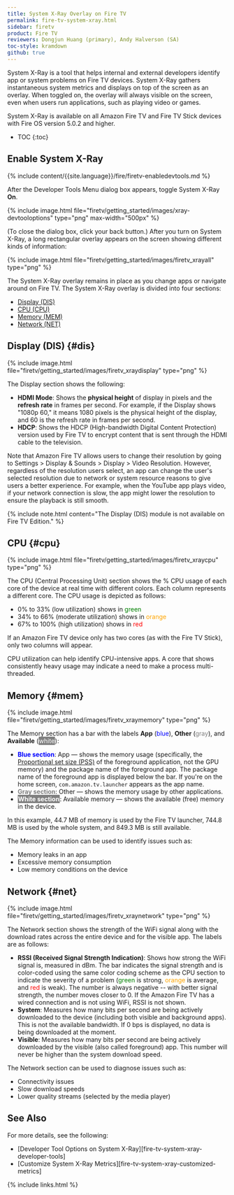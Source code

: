 ```yaml
---
title: System X-Ray Overlay on Fire TV
permalink: fire-tv-system-xray.html
sidebar: firetv
product: Fire TV
reviewers: Dongjun Huang (primary), Andy Halverson (SA)
toc-style: kramdown
github: true
---
```


System X-Ray is a tool that helps internal and external developers identify app or system problems on Fire TV devices. System X-Ray gathers instantaneous system metrics and displays on top of the screen as an overlay. When toggled on, the overlay will always visible on the screen, even when users run applications, such as playing video or games.

System X-Ray is available on all Amazon Fire TV and Fire TV Stick devices with Fire OS version 5.0.2 and higher.

* TOC
{:toc}

## Enable System X-Ray

{% include content/{{site.language}}/fire/firetv-enabledevtools.md %}

After the Developer Tools Menu dialog box appears, toggle System X-Ray **On**.

{% include image.html file="firetv/getting_started/images/xray-devtooloptions" type="png" max-width="500px" %}

(To close the dialog box, click your back button.) After you turn on System X-Ray, a long rectangular overlay appears on the screen showing different kinds of information:

{% include image.html file="firetv/getting_started/images/firetv_xrayall" type="png" %}

The System X-Ray overlay remains in place as you change apps or navigate around on Fire TV. The System X-Ray overlay is divided into four sections:

*  [Display (DIS)](#dis)
*  [CPU (CPU)](#cpu)
*  [Memory (MEM)](#mem)
*  [Network (NET)](#net)

## Display (DIS) {#dis}

{% include image.html file="firetv/getting_started/images/firetv_xraydisplay" type="png" %}

The Display section shows the following:

* **HDMI Mode**: Shows the **physical height** of display in pixels and the **refresh rate** in frames per second. For example, if the Display shows "1080p 60," it means 1080 pixels is the physical height of the display, and 60 is the refresh rate in frames per second.
* **HDCP**: Shows the HDCP (High-bandwidth Digital Content Protection) version used by Fire TV to encrypt content that is sent through the HDMI cable to the television.

Note that Amazon Fire TV allows users to change their resolution by going to Settings > Display & Sounds > Display > Video Resolution. However, regardless of the resolution users select, an app can change the user's selected resolution due to network or system resource reasons to give users a better experience. For example, when the YouTube app plays video, if your network connection is slow, the app might lower the resolution to ensure the playback is still smooth.

{% include note.html content="The Display (DIS) module is not available on Fire TV Edition." %}

## CPU {#cpu}

{% include image.html file="firetv/getting_started/images/firetv_xraycpu" type="png" %}

The CPU (Central Processing Unit) section shows the % CPU usage of each core of the device at real time with different colors. Each column represents a different core. The CPU usage is depicted as follows:

*  0% to 33% (low utilization) shows in <span style="color: green">green</span>
*  34% to 66% (moderate utilization) shows in <span style="color: orange">orange</span>
*  67% to 100% (high utilization) shows in <span style="color: red">red</span>

If an Amazon Fire TV device only has two cores (as with the Fire TV Stick), only two columns will appear.

CPU utilization can help identify CPU-intensive apps. A core that shows consistently heavy usage may indicate a need to make a process multi-threaded.

## Memory {#mem}

{% include image.html file="firetv/getting_started/images/firetv_xraymemory" type="png" %}

The Memory section has a bar with the labels **App** (<span style="color: blue">blue</span>), **Other** (<span style="color: gray">gray</span>), and **Available** (<span style="background-color: gray; color: white; padding: 1px;">white</span>):

*  **<span style="color: blue">Blue section</span>**: App &mdash; shows the memory usage (specifically, the [Proportional set size (PSS)](https://en.wikipedia.org/wiki/Proportional_set_size) of the foreground application, not the GPU memory) and the package name of the foreground app. The package name of the foreground app is displayed below the bar. If you're on the home screen, `com.amazon.tv.launcher` appears as the app name.
*  **<span style="color: gray">Gray section</span>**: Other &mdash; shows the memory usage by other applications.
*  **<span style="background-color: gray; color: white; padding: 1px;">White section</span>**: Available memory &mdash; shows the available (free) memory in the device.

In this example, 44.7 MB of memory is used by the Fire TV launcher, 744.8 MB is used by the whole system, and 849.3 MB is still available.

The Memory information can be used to identify issues such as:

* Memory leaks in an app
* Excessive memory consumption
* Low memory conditions on the device

## Network {#net}

{% include image.html file="firetv/getting_started/images/firetv_xraynetwork" type="png" %}

The Network section shows the strength of the WiFi signal along with the download rates across the entire device and for the visible app. The labels are as follows:

* **RSSI (Received Signal Strength Indication)**: Shows how strong the WiFi signal is, measured in dBm. The bar indicates the signal strength and is color-coded using the same color coding scheme as the CPU section to indicate the severity of a problem (<span style="color: green">green</span> is strong, <span style="color: orange">orange</span> is average, and <span style="color: red">red</span> is weak). The number is always negative -- with better signal strength, the number moves closer to 0. If the Amazon Fire TV has a wired connection and is not using WiFi, RSSI is not shown.
* **System**: Measures how many bits per second are being actively downloaded to the device (including both visible and background apps). This is not the available bandwidth. If 0 bps is displayed, no data is being downloaded at the moment.
* **Visible**: Measures how many bits per second are being actively downloaded by the visible (also called foreground) app. This number will never be higher than the system download speed.

The Network section can be used to diagnose issues such as:

* Connectivity issues
* Slow download speeds
* Lower quality streams (selected by the media player)


## See Also

For more details, see the following:

* [Developer Tool Options on System X-Ray][fire-tv-system-xray-developer-tools]
* [Customize System X-Ray Metrics][fire-tv-system-xray-customized-metrics]

{% include links.html %}
